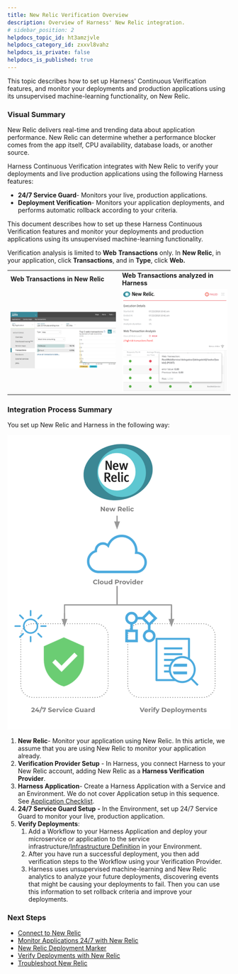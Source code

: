 ```yaml
---
title: New Relic Verification Overview
description: Overview of Harness' New Relic integration.
# sidebar_position: 2
helpdocs_topic_id: ht3amzjvle
helpdocs_category_id: zxxvl8vahz
helpdocs_is_private: false
helpdocs_is_published: true
---
```


This topic describes how to set up Harness' Continuous Verification features, and monitor your deployments and production applications using its unsupervised machine-learning functionality, on New Relic.


### Visual Summary

New Relic delivers real-time and trending data about application performance. New Relic can determine whether a performance blocker comes from the app itself, CPU availability, database loads, or another source.

Harness Continuous Verification integrates with New Relic to verify your deployments and live production applications using the following Harness features:

* **24/7 Service Guard**- Monitors your live, production applications.
* **Deployment Verification**- Monitors your application deployments, and performs automatic rollback according to your criteria.

This document describes how to set up these Harness Continuous Verification features and monitor your deployments and production applications using its unsupervised machine-learning functionality.

Verification analysis is limited to **Web** **Transactions** only. In **New Relic**, in your application, click **Transactions**, and in **Type**, click **Web.**

|  |  |
| --- | --- |
| **Web Transactions in New Relic** | **Web Transactions analyzed in Harness** |
| ![](./static/newrelic-left.png) | ![](./static/newrelic-right.png) |

### Integration Process Summary

You set up New Relic and Harness in the following way:

![](./static/new-relic-verification-overview-35.png)

1. **New Relic**- Monitor your application using New Relic. In this article, we assume that you are using New Relic to monitor your application already.
2. **​Verification Provider Setup** - In Harness, you connect Harness to your New Relic account, adding New Relic as a **Harness Verification Provider**.
3. **Harness Application**- Create a Harness Application with a Service and an Environment. We do not cover Application setup in this sequence. See [Application Checklist](../../../model-cd-pipeline/applications/application-configuration.md).
4. **​24/7 Service Guard Setup** **-** In the Environment, set up 24/7 Service Guard to monitor your live, production application.
5. ​**Verify Deployments**:
	1. Add a Workflow to your Harness Application and deploy your microservice or application to the service infrastructure/[Infrastructure Definition](../../../model-cd-pipeline/environments/environment-configuration.md#add-an-infrastructure-definition) in your Environment.
	2. After you have run a successful deployment, you then add verification steps to the Workflow using your Verification Provider.
	3. Harness uses unsupervised machine-learning and New Relic analytics to analyze your future deployments, discovering events that might be causing your deployments to fail. Then you can use this information to set rollback criteria and improve your deployments.

### Next Steps

* [Connect to New Relic](../../new-relic-verification/1-new-relic-connection-setup.md)
* [Monitor Applications 24/7 with New Relic](../../new-relic-verification/2-24-7-service-guard-for-new-relic.md)
* [New Relic Deployment Marker](../../new-relic-verification/3-new-relic-deployment-marker.md)
* [Verify Deployments with New Relic](../../new-relic-verification/4-verify-deployments-with-new-relic.md)
* [Troubleshoot New Relic](../../new-relic-verification/5-troubleshooting-new-relic.md)

